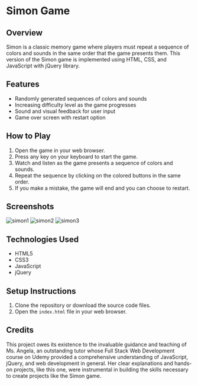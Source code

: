 # Simon Game

## Overview
Simon is a classic memory game where players must repeat a sequence of colors and sounds in the same order that the game presents them. This version of the Simon game is implemented using HTML, CSS, and JavaScript with jQuery library.

## Features
- Randomly generated sequences of colors and sounds
- Increasing difficulty level as the game progresses
- Sound and visual feedback for user input
- Game over screen with restart option

## How to Play
1. Open the game in your web browser.
2. Press any key on your keyboard to start the game.
3. Watch and listen as the game presents a sequence of colors and sounds.
4. Repeat the sequence by clicking on the colored buttons in the same order.
5. If you make a mistake, the game will end and you can choose to restart.

## Screenshots
![simon1](https://github.com/nikhila1612/Simon-Game/assets/84263617/f9df8037-793b-4814-81f3-677cd1cc1309)
![simon2](https://github.com/nikhila1612/Simon-Game/assets/84263617/af1248eb-fddd-4c2d-9ed1-b311febc4b0e)
![simon3](https://github.com/nikhila1612/Simon-Game/assets/84263617/0498ccc7-4c66-4f2c-8590-a6a684f7ba92)

## Technologies Used
- HTML5
- CSS3
- JavaScript
- jQuery

## Setup Instructions
1. Clone the repository or download the source code files.
2. Open the `index.html` file in your web browser.

## Credits
This project owes its existence to the invaluable guidance and teaching of Ms. Angela, an outstanding tutor whose Full Stack Web Development course on Udemy provided a comprehensive understanding of JavaScript, jQuery, and web development in general. Her clear explanations and hands-on projects, like this one, were instrumental in building the skills necessary to create projects like the Simon game.

